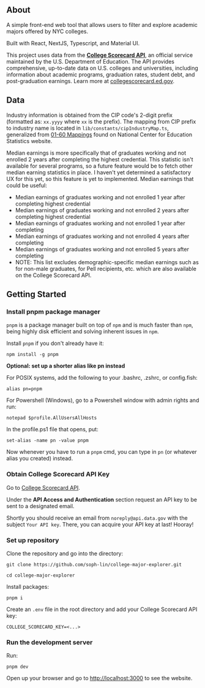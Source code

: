 ## About

A simple front-end web tool that allows users to filter and explore academic majors offered by NYC colleges.

Built with React, NextJS, Typescript, and Material UI.

This project uses data from the [**College Scorecard API**](https://collegescorecard.ed.gov/data/api), an official service maintained by the U.S. Department of Education. The API provides comprehensive, up-to-date data on U.S. colleges and universities, including information about academic programs, graduation rates, student debt, and post-graduation earnings. Learn more at [collegescorecard.ed.gov](https://collegescorecard.ed.gov).

## Data

Industry information is obtained from the CIP code's 2-digit prefix (formatted as: `xx.yyyy` where `xx` is the prefix). The mapping from CIP prefix to industry name is located in `lib/constants/cipIndustryMap.ts`, generalized from [01-60 Mappings](https://nces.ed.gov/ipeds/cipcode/browse.aspx?y=55) found on National Center for Education Statistics website.

Median earnings is more specifically that of graduates working and not enrolled 2 years after completing the highest credential. This statistic isn't available for several programs, so a future feature would be to fetch other median earning statistics in place. I haven't yet determined a satisfactory UX for this yet, so this feature is yet to implemented. Median earnings that could be useful:

- Median earnings of graduates working and not enrolled 1 year after completing highest credential
- Median earnings of graduates working and not enrolled 2 years after completing highest credential
- Median earnings of graduates working and not enrolled 1 year after completing
- Median earnings of graduates working and not enrolled 4 years after completing
- Median earnings of graduates working and not enrolled 5 years after completing
- NOTE: This list excludes demographic-specific median earnings such as for non-male graduates, for Pell recipients, etc. which are also available on the College Scorecard API.

## Getting Started

### Install pnpm package manager

`pnpm` is a package manager built on top of `npm` and is much faster than `npm`, being highly disk efficient and solving inherent issues in `npm`.

Install `pnpm` if you don't already have it:

```
npm install -g pnpm
```

**Optional: set up a shorter alias like pn instead**

For POSIX systems, add the following to your .bashrc, .zshrc, or config.fish:

`alias pn=pnpm`

For Powershell (Windows), go to a Powershell window with admin rights and run:

`notepad $profile.AllUsersAllHosts`

In the profile.ps1 file that opens, put:

`set-alias -name pn -value pnpm`

Now whenever you have to run a `pnpm` cmd, you can type in `pn` (or whatever alias you created) instead.

### Obtain College Scorecard API Key

Go to [College Scorecard API](https://collegescorecard.ed.gov/data/api).

Under the **API Access and Authentication** section request an API key to be sent to a designated email.

Shortly you should receive an email from `noreply@api.data.gov` with the subject `Your API key`. There, you can acquire your API key at last! Hooray!

### Set up repository

Clone the repository and go into the directory:

```
git clone https://github.com/soph-lin/college-major-explorer.git

cd college-major-explorer
```

Install packages:

```
pnpm i
```

Create an `.env` file in the root directory and add your College Scorecard API key:

```
COLLEGE_SCORECARD_KEY=<...>
```

### Run the development server

Run:

```
pnpm dev
```

Open up your browser and go to [http://localhost:3000](http://localhost:3000) to see the website.
